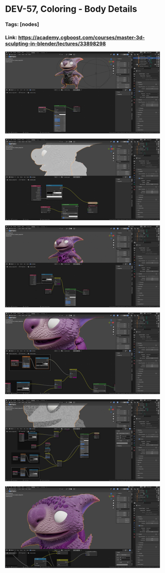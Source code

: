 # DEV-57, Coloring - Body Details
### Tags: [nodes]
### Link: https://academy.cgboost.com/courses/master-3d-sculpting-in-blender/lectures/33898298

![](../images/DEV-57/DEV-57-A1.png)

![](../images/DEV-57/DEV-57-A2.png)

![](../images/DEV-57/DEV-57-A3.png)

![](../images/DEV-57/DEV-57-B1.png)

![](../images/DEV-57/DEV-57-B2.png)

![](../images/DEV-57/DEV-57-B3.png)
